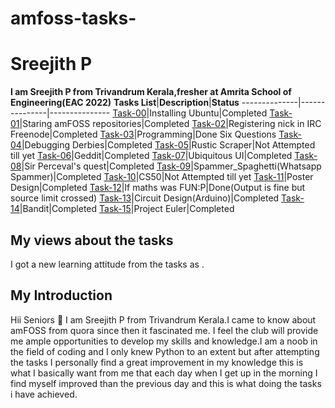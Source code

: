 # amfoss-tasks-
# Sreejith P
**I am Sreejith P from Trivandrum Kerala,fresher at Amrita School of Engineering(EAC 2022)**
**Tasks List**|**Description**|**Status**
--------------|---------------|---------------
[Task-00](https://github.com/Akshatji800/amfoss-tasks-demo/tree/master/task-00)|Installing Ubuntu|Completed
[Task-01](https://github.com/Akshatji800/amfoss-tasks-demo/tree/master/task-00)|Staring amFOSS repositories|Completed
[Task-02](https://github.com/Akshatji800/amfoss-tasks-demo/tree/master/task-02)|Registering nick in IRC Freenode|Completed
[Task-03](https://github.com/Akshatji800/amfoss-tasks-demo/tree/master/task-03)|Programming|Done Six Questions
[Task-04](https://github.com/Akshatji800/amfoss-tasks-demo/tree/master/task-04)|Debugging Derbies|Completed
[Task-05](https://github.com/Akshatji800/amfoss-tasks-demo/tree/master/task-05)|Rustic Scraper|Not Attempted till yet
[Task-06](https://github.com/Akshatji800/amfoss-tasks-demo/tree/master/task-06)|Geddit|Completed
[Task-07](https://github.com/Akshatji800/amfoss-tasks-demo/tree/master/task-07)|Ubiquitous UI|Completed
[Task-08](https://github.com/Akshatji800/amfoss-tasks-demo/tree/master/task-08)|Sir Perceval's quest|Completed
[Task-09](https://github.com/Akshatji800/amfoss-tasks-demo/tree/master/task-09)|Spammer_Spaghetti(Whatsapp Spammer)|Completed
[Task-10](https://github.com/Akshatji800/amfoss-tasks-demo/tree/master/task-10)|CS50|Not Attempted till yet
[Task-11](https://github.com/Akshatji800/amfoss-tasks-demo/tree/master/task-11)|Poster Design|Completed
[Task-12](https://github.com/Akshatji800/amfoss-tasks-demo/tree/master/task-12)|If maths was FUN:P|Done(Output is fine but source limit crossed) 
[Task-13](https://github.com/Akshatji800/amfoss-tasks-demo/tree/master/task-13)|Circuit Design(Arduino)|Completed
[Task-14](https://github.com/Akshatji800/amfoss-tasks-demo/tree/master/task-14)|Bandit|Completed
[Task-15](https://github.com/Akshatji800/amfoss-tasks-demo/tree/master/task-15)|Project Euler|Completed
## My views about the tasks
I got a new learning attitude from the tasks as .
## My Introduction
Hii Seniors :pray: I am Sreejith P from Trivandrum Kerala.I came to know about amFOSS from quora since then it fascinated me.
I feel the club will provide me ample opportunities to develop my skills and knowledge.I am a noob in the field of coding and I only knew 
Python to an extent but after attempting the tasks I personally find a great improvement in my knowledge this is what I basically want from 
me that each day when I get up in the morning I find myself improved than the previous day and this is what doing the tasks i have achieved.

